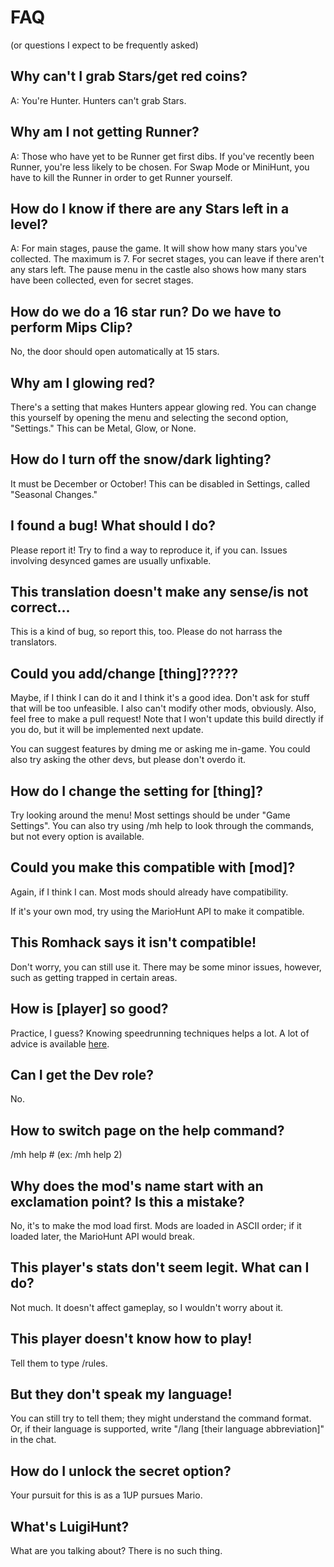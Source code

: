 # FAQ
(or questions I expect to be frequently asked)

## Why can't I grab Stars/get red coins?
A: You're Hunter. Hunters can't grab Stars.

## Why am I not getting Runner?
A: Those who have yet to be Runner get first dibs.
If you've recently been Runner, you're less likely to be chosen.
For Swap Mode or MiniHunt, you have to kill the Runner in order to get Runner yourself.

## How do I know if there are any Stars left in a level?
A: For main stages, pause the game. It will show how many stars you've collected. The maximum is 7.
For secret stages, you can leave if there aren't any stars left.
The pause menu in the castle also shows how many stars have been collected, even for secret stages.

## How do we do a 16 star run? Do we have to perform Mips Clip?
No, the door should open automatically at 15 stars.

## Why am I glowing red?
There's a setting that makes Hunters appear glowing red. You can change this yourself by opening the menu and selecting the second option, "Settings." This can be Metal, Glow, or None.

## How do I turn off the snow/dark lighting?
It must be December or October! This can be disabled in Settings, called "Seasonal Changes."

## I found a bug! What should I do?
Please report it! Try to find a way to reproduce it, if you can. Issues involving desynced games are usually unfixable.

## This translation doesn't make any sense/is not correct...
This is a kind of bug, so report this, too. Please do not harrass the translators.

## Could you add/change [thing]?????
Maybe, if I think I can do it and I think it's a good idea. Don't ask for stuff that will be too unfeasible. I also can't modify other mods, obviously.
Also, feel free to make a pull request! Note that I won't update this build directly if you do, but it will be implemented next update.

You can suggest features by dming me or asking me in-game. You could also try asking the other devs, but please don't overdo it.

## How do I change the setting for [thing]?
Try looking around the menu! Most settings should be under "Game Settings". You can also try using /mh help to look through the commands, but not every option is available.

## Could you make this compatible with [mod]?
Again, if I think I can. Most mods should already have compatibility.

If it's your own mod, try using the MarioHunt API to make it compatible.

## This Romhack says it isn't compatible!
Don't worry, you can still use it. There may be some minor issues, however, such as getting trapped in certain areas.

## How is [player] so good?
Practice, I guess? Knowing speedrunning techniques helps a lot. A lot of advice is available [here](breakdown.md).

## Can I get the Dev role?
No.

## How to switch page on the help command?
/mh help # (ex: /mh help 2)

## Why does the mod's name start with an exclamation point? Is this a mistake?
No, it's to make the mod load first. Mods are loaded in ASCII order; if it loaded later, the MarioHunt API would break.

## This player's stats don't seem legit. What can I do?
Not much. It doesn't affect gameplay, so I wouldn't worry about it.

## This player doesn't know how to play!
Tell them to type /rules.

## But they don't speak my language!
You can still try to tell them; they might understand the command format.
Or, if their language is supported, write "/lang [their language abbreviation]" in the chat.

## How do I unlock the secret option?
Your pursuit for this is as a 1UP pursues Mario.

## What's LuigiHunt?
What are you talking about? There is no such thing.
